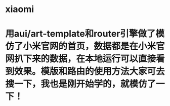 # xiaomi
# 用aui/art-template和router引擎做了模仿了小米官网的首页，数据都是在小米官网扒下来的数据，在本地运行可以直接看到效果。模版和路由的使用方法大家可去搜一下，我也是刚开始学的，就模仿了一下！